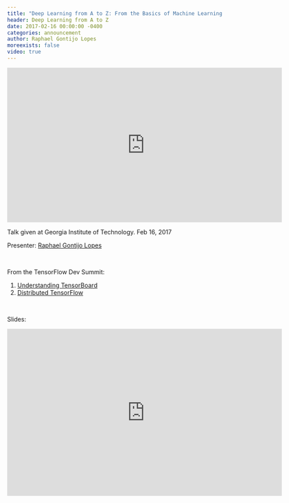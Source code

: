 ```yaml
---
title: "Deep Learning from A to Z: From the Basics of Machine Learning to Understanding Tensorflow Internals"
header: Deep Learning from A to Z
date: 2017-02-16 00:00:00 -0400
categories: announcement
author: Raphael Gontijo Lopes
moreexists: false
video: true
---
```

<!-- embedded slides should have width="640" height="389" -->
<div class="has-text-centered" style="width:100%;"><iframe width="640" height="360" src="https://www.youtube.com/embed/DYlHnxfrrZY" frameborder="0" allowfullscreen></iframe></div>


Talk given at Georgia Institute of Technology. Feb 16, 2017

Presenter: [Raphael Gontijo Lopes](http://raphagl.com)

<br/>

From the TensorFlow Dev Summit:

1. [Understanding TensorBoard](https://youtu.be/eBbEDRsCmv4)
2. [Distributed TensorFlow](https://youtu.be/la_M6bCV91M)

<br/>

Slides:

<div class="has-text-centered" style="width:100%;"><iframe src="https://docs.google.com/presentation/d/1DKhS7SrGNHRsazp9e-Z4CoTorTB0OXJow1Jh1fYQGPw/embed?start=false&loop=false&delayms=3000" frameborder="0" width="640" height="389" allowfullscreen="true" mozallowfullscreen="true" webkitallowfullscreen="true"></iframe></div>

